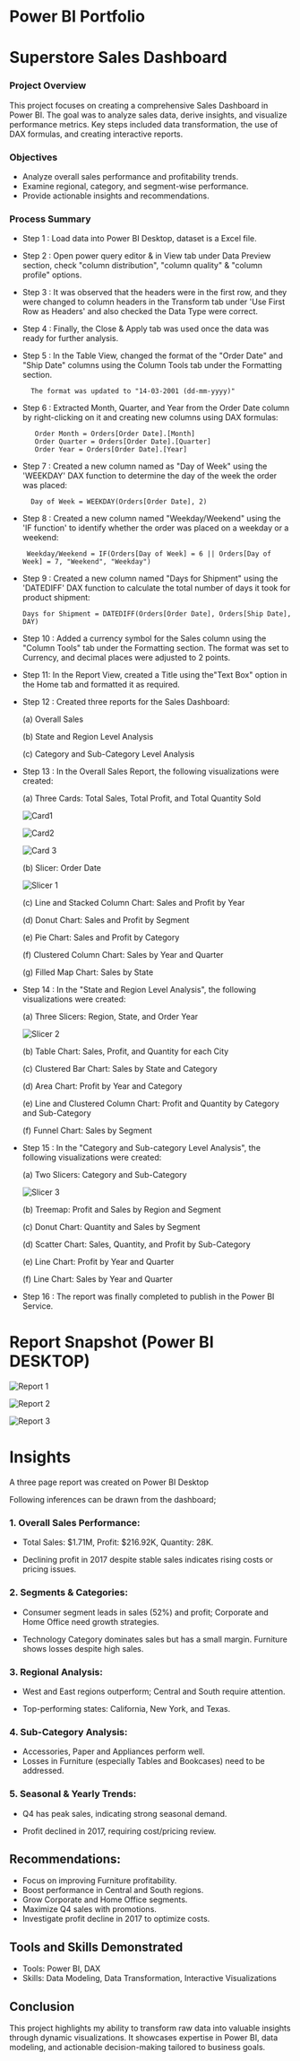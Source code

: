 

# Power BI Portfolio

# Superstore Sales Dashboard

### Project Overview

This project focuses on creating a comprehensive Sales Dashboard in Power BI. The goal was to analyze sales data, derive insights, and visualize performance metrics. Key steps included data transformation, the use of DAX formulas, and creating interactive reports. 


### Objectives

- Analyze overall sales performance and profitability trends.
- Examine regional, category, and segment-wise performance.
- Provide actionable insights and recommendations.


### Process Summary

- Step 1 : Load data into Power BI Desktop, dataset is a Excel file.
- Step 2 : Open power query editor & in View tab under Data Preview section, check "column distribution", "column quality" & "column profile" options.
- Step 3 : It was observed that the headers were in the first row, and they were changed to column headers in the Transform tab under 'Use First Row as Headers' and also checked the Data Type were correct.
- Step 4 : Finally, the Close & Apply tab was used once the data was ready for further analysis.
- Step 5 : In the Table View, changed the format of the "Order Date" and "Ship Date" columns using the Column Tools tab under the Formatting section.

        The format was updated to "14-03-2001 (dd-mm-yyyy)"

  
- Step 6 : Extracted Month, Quarter, and Year from the Order Date column by right-clicking on it and creating new columns using DAX formulas:

         Order Month = Orders[Order Date].[Month]          
         Order Quarter = Orders[Order Date].[Quarter]
         Order Year = Orders[Order Date].[Year]
 


- Step 7 : Created a new column named as "Day of Week" using the 'WEEKDAY' DAX function to determine the day of the week the order was placed: 

        Day of Week = WEEKDAY(Orders[Order Date], 2)


- Step 8 :  Created a new column named "Weekday/Weekend" using the 'IF function' to identify whether the order was placed on a weekday or a weekend:

       Weekday/Weekend = IF(Orders[Day of Week] = 6 || Orders[Day of Week] = 7, "Weekend", "Weekday") 


- Step 9 : Created a new column named "Days for Shipment" using the 'DATEDIFF' DAX function to calculate the total number of days it took for product shipment:

      Days for Shipment = DATEDIFF(Orders[Order Date], Orders[Ship Date], DAY)

- Step 10 : Added a currency symbol for the Sales column using the "Column Tools" tab under the Formatting section. The format was set to Currency, and decimal places were adjusted to 2 points.
           
- Step 11: In the Report View, created a Title using the"Text Box" option in the Home tab and formatted it as required.

- Step 12 : Created three reports for the Sales Dashboard:

  (a) Overall Sales

  (b) State and Region Level Analysis
  
  (c) Category and Sub-Category Level Analysis
  
   
- Step 13 : In the Overall Sales Report, the following visualizations were created:

  (a) Three Cards: Total Sales, Total Profit, and Total Quantity Sold

  ![Card1](https://github.com/user-attachments/assets/6a94de40-a8e2-4460-a767-cbbfcc2408c7)

  ![Card2](https://github.com/user-attachments/assets/f0426780-4d4a-44ab-be61-08402d1a3dfb)

   ![Card 3](https://github.com/user-attachments/assets/7d9c872d-247f-477d-92fe-fec02fd93539)

 
  (b) Slicer: Order Date

   ![Slicer 1](https://github.com/user-attachments/assets/4dbc8dff-5625-4cee-a720-f511e798f689)
 
  (c) Line and Stacked Column Chart: Sales and Profit by Year

  (d) Donut Chart: Sales and Profit by Segment

  (e) Pie Chart: Sales and Profit by Category

  (f) Clustered Column Chart: Sales by Year and Quarter

  (g) Filled Map Chart: Sales by State



- Step 14 : In the "State and Region Level Analysis", the following visualizations were created:

   (a) Three Slicers: Region, State, and Order Year

   ![Slicer 2](https://github.com/user-attachments/assets/47396280-9b2f-4f52-8157-4fd194c2a45f)

  (b) Table Chart: Sales, Profit, and Quantity for each City

  (c) Clustered Bar Chart: Sales by State and Category

  (d) Area Chart: Profit by Year and Category

  (e) Line and Clustered Column Chart: Profit and Quantity by Category and Sub-Category

   (f) Funnel Chart: Sales by Segment

        
- Step 15 : In the "Category and Sub-category Level Analysis", the following visualizations were created:

  (a) Two Slicers: Category and Sub-Category

  ![Slicer 3](https://github.com/user-attachments/assets/45876034-dcaa-4267-8118-bd19f31deef2)


  (b) Treemap: Profit and Sales by Region and Segment

  (c) Donut Chart: Quantity and Sales by Segment

  (d) Scatter Chart: Sales, Quantity, and Profit by Sub-Category

  (e) Line Chart: Profit by Year and Quarter

  (f) Line Chart: Sales by Year and Quarter

 
 - Step 16 : The report was finally completed to publish in the Power BI Service.
 
 
 # Report Snapshot (Power BI DESKTOP)

 ![Report 1](https://github.com/user-attachments/assets/df037f6f-95a7-4e91-9b2b-cfac50b64c2a)


 ![Report 2](https://github.com/user-attachments/assets/dcef0de5-bb28-4330-9390-403dee3ba6b3)

 
![Report 3](https://github.com/user-attachments/assets/a04b8248-caee-4524-a572-7a12799bed8d)


# Insights

A three page report was created on Power BI Desktop

Following inferences can be drawn from the dashboard;


### 1. Overall Sales Performance:

- Total Sales: $1.71M, Profit: $216.92K, Quantity: 28K.

- Declining profit in 2017 despite stable sales indicates rising costs or pricing issues.


### 2. Segments & Categories:


- Consumer segment leads in sales (52%) and profit; Corporate and Home Office need growth strategies.

- Technology Category dominates sales but has a small margin. Furniture shows losses despite high sales.

### 3. Regional Analysis:

- West and East regions outperform; Central and South require attention.

- Top-performing states: California, New York, and Texas.


### 4. Sub-Category Analysis:

- Accessories, Paper and Appliances perform well. 
- Losses in Furniture (especially Tables and Bookcases) need to be addressed.


### 5. Seasonal & Yearly Trends:

- Q4 has peak sales, indicating strong seasonal demand.

- Profit declined in 2017, requiring cost/pricing review.



## Recommendations:
- Focus on improving Furniture profitability.
- Boost performance in Central and South regions.
- Grow Corporate and Home Office segments.
- Maximize Q4 sales with promotions.
- Investigate profit decline in 2017 to optimize costs.


## Tools and Skills Demonstrated
- Tools: Power BI, DAX
- Skills: Data Modeling, Data Transformation, Interactive Visualizations


## Conclusion
This project highlights my ability to transform raw data into valuable insights through dynamic visualizations. It showcases expertise in Power BI, data modeling, and actionable decision-making tailored to business goals.

